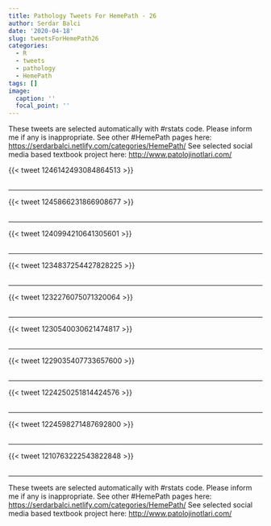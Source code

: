```yaml
---
title: Pathology Tweets For HemePath - 26
author: Serdar Balci
date: '2020-04-18'
slug: tweetsForHemePath26
categories:
  - R
  - tweets
  - pathology
  - HemePath
tags: []
image:
  caption: ''
  focal_point: ''
---
```



These tweets are selected automatically with #rstats code. Please inform me if any is inappropriate.
See other #HemePath pages here: https://serdarbalci.netlify.com/categories/HemePath/ 
See selected social media based textbook project here: http://www.patolojinotlari.com/

{{< tweet 1246142493084864513 >}}
<br>
<br>
<hr>
{{< tweet 1245866231866908677 >}}
<br>
<br>
<hr>
{{< tweet 1240994210641305601 >}}
<br>
<br>
<hr>
{{< tweet 1234837254427828225 >}}
<br>
<br>
<hr>
{{< tweet 1232276075071320064 >}}
<br>
<br>
<hr>
{{< tweet 1230540030621474817 >}}
<br>
<br>
<hr>
{{< tweet 1229035407733657600 >}}
<br>
<br>
<hr>
{{< tweet 1224250251814424576 >}}
<br>
<br>
<hr>
{{< tweet 1224598271487692800 >}}
<br>
<br>
<hr>
{{< tweet 1210763222543822848 >}}
<br>
<br>
<hr>


These tweets are selected automatically with #rstats code. Please inform me if any is inappropriate.
See other #HemePath pages here: https://serdarbalci.netlify.com/categories/HemePath/ 
See selected social media based textbook project here: http://www.patolojinotlari.com/
